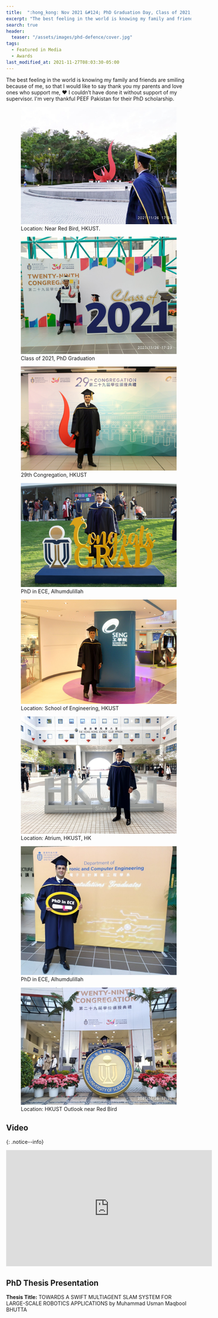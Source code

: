 ```yaml
---
title:  ":hong_kong: Nov 2021 &#124; PhD Graduation Day, Class of 2021, HKUST 29th Congregation."
excerpt: "The best feeling in the world is knowing my family and friends are smiling because of me."
search: true
header:
  teaser: "/assets/images/phd-defence/cover.jpg"
tags: 
  - Featured in Media
  - Awards
last_modified_at: 2021-11-27T08:03:30-05:00
---
```


The best feeling in the world is knowing my family and friends are smiling because of me, so that I would like to say thank you my parents and love ones who support me, ♥️ I couldn’t have done it without support of my supervisor. I'm very thankful PEEF Pakistan for their PhD scholarship.

<figure>
    <a href="/assets/images/phd-defence/grad4.jpg"><img src="/assets/images/phd-defence/grad4.jpg"></a>
    <figcaption>Location: Near Red Bird, HKUST.</figcaption>
</figure>

<figure>
    <a href="/assets/images/phd-defence/grad7.jpg"><img src="/assets/images/phd-defence/grad7.jpg"></a>
    <figcaption>Class of 2021, PhD Graduation</figcaption>
</figure>

<figure>
    <a href="/assets/images/phd-defence/grad8.jpg"><img src="/assets/images/phd-defence/grad8.jpg"></a>
    <figcaption>29th Congregation, HKUST</figcaption>
</figure>

<figure>
    <a href="/assets/images/phd-defence/grad9.jpg"><img src="/assets/images/phd-defence/grad9.jpg"></a>
    <figcaption>PhD in ECE, Alhumdulillah</figcaption>
</figure>

<figure>
    <a href="/assets/images/phd-defence/grad1.jpg"><img src="/assets/images/phd-defence/grad1.jpg"></a>
    <figcaption>Location: School of Engineering, HKUST</figcaption>
</figure>

<figure>
    <a href="/assets/images/phd-defence/grad2.jpg"><img src="/assets/images/phd-defence/grad2.jpg"></a>
    <figcaption>Location: Atrium, HKUST, HK</figcaption>
</figure>

<figure>
    <a href="/assets/images/phd-defence/grad3.jpg"><img src="/assets/images/phd-defence/grad3.jpg"></a>
    <figcaption>PhD in ECE, Alhumdulillah</figcaption>
</figure>



<figure>
    <a href="/assets/images/phd-defence/pic2.jpg"><img src="/assets/images/phd-defence/grad5.jpg"></a>
    <figcaption>Location: HKUST Outlook near Red Bird</figcaption>
</figure>

## Video 

{: .notice--info}
<iframe width="560" height="315" src="https://www.youtube.com/embed/yW5PbaFcnSc" frameborder="0" allow="autoplay; encrypted-media" allowfullscreen></iframe>

## PhD Thesis Presentation

**Thesis Title:**
TOWARDS A SWIFT MULTIAGENT SLAM SYSTEM FOR LARGE-SCALE ROBOTICS APPLICATIONS
by
Muhammad Usman Maqbool BHUTTA

